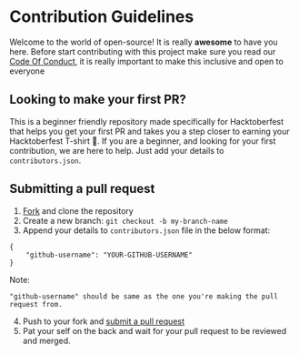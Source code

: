 # Contribution Guidelines

Welcome to the world of open-source! It is really **awesome** to have you here. Before start contributing with this project make sure you read our [Code Of Conduct](), it is really important to make this inclusive and open to everyone

## Looking to make your first PR?

This is a beginner friendly repository made specifically for Hacktoberfest that helps you get your first PR and takes you a step closer to earning your Hacktoberfest T-shirt 👕. If you are a beginner, and looking for your first contribution, we are here to help. Just add your details to `contributors.json`.

## Submitting a pull request

1. [Fork](https://github.com/Vinodk-17/Portfolio-Collector/fork) and clone the repository
2. Create a new branch: `git checkout -b my-branch-name`
3. Append your details to  `contributors.json` file in the below format:
```
{
    "github-username": "YOUR-GITHUB-USERNAME" 
}
```
Note:
```
"github-username" should be same as the one you're making the pull request from. 
``` 
4. Push to your fork and [submit a pull request](https://github.com/Vinodk-17/Portfolio-Collector/compare)
5. Pat your self on the back and wait for your pull request to be reviewed and merged.
